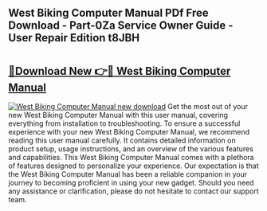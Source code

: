## West Biking Computer Manual PDf Free Download - Part-0Za Service Owner Guide - User Repair Edition t8JBH

# <h2><a href="http://cf26052.oget.top/?id=West+Biking+Computer+Manual">🔗Download New 👉🔴 West Biking Computer Manual</a></h2>

[![West Biking Computer Manual new download](https://i.imgur.com/5g1atiW.png)](http://cf26052.oget.top/?id=West+Biking+Computer+Manual)
Get the most out of your new West Biking Computer Manual with this user manual, covering everything from installation to troubleshooting. To ensure a successful experience with your new West Biking Computer Manual, we recommend reading this user manual carefully. It contains detailed information on product setup, usage instructions, and an overview of the various features and capabilities. This West Biking Computer Manual comes with a plethora of features designed to personalize your experience. Our expectation is that the West Biking Computer Manual has been a reliable companion in your journey to becoming proficient in using your new gadget. Should you need any assistance or clarification, please do not hesitate to contact our support team.
